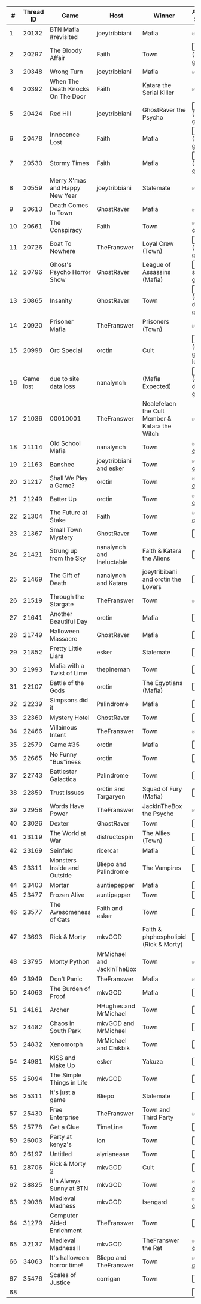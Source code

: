 | # | Thread ID | Game | Host | Winner | Archive Status |
| ------------- | ------------- | ------------- | ------------- | ------------- | ------------- |
| 1 | 20132 | BTN Mafia #revisited | joeytribbiani | Mafia | :white_check_mark:  [text](../../../raw/main/btn/1/spreadsheet.md) | 
| 2 | 20297 | The Bloody Affair | Faith | Town | :white_large_square: (image gone) |
| 3 | 20348 | Wrong Turn | joeytribbiani | Mafia | :white_check_mark: [png](../../../raw/main/btn/3/spreadsheet.png) |
| 4 | 20392 | When The Death Knocks On The Door | Faith | Katara the Serial Killer | :white_check_mark: [png](../../../raw/main/btn/4/spreadsheet.png) |
| 5 | 20424 | Red Hill | joeytribbiani | GhostRaver the Psycho | :white_large_square: (image gone) |
| 6 | 20478 | Innocence Lost | Faith | Mafia | :white_large_square: (image gone) |
| 7 | 20530 | Stormy Times | Faith | Mafia | :white_large_square: (image gone) |
| 8 | 20559 | Merry X'mas and Happy New Year | joeytribbiani | Stalemate | :white_check_mark: [png](../../../raw/main/btn/8/spreadsheet.png) |
| 9 | 20613 | Death Comes to Town | GhostRaver | Mafia | :white_check_mark: [png](../../../raw/main/btn/9/spreadsheet.png) |
| 10 | 20661 | The Conspiracy | Faith | Town | :white_check_mark: [xlsx](../../../raw/main/btn/10/spreadsheet.xlsx) \| [ods](../../../raw/main/btn/10/spreadsheet.ods) |
| 11 | 20726 | Boat To Nowhere | TheFranswer | Loyal Crew (Town) | :white_large_square: (image gone) |
| 12 | 20796 | Ghost's Psycho Horror Show | GhostRaver | League of Assassins (Mafia) | :white_large_square: (file share gone) |
| 13 | 20865 | Insanity | GhostRaver | Town | :white_large_square: (google drive gone) |
| 14 | 20920 | Prisoner Mafia | TheFranswer | Prisoners (Town) | :white_check_mark: [xls](../../../raw/main/btn/14/spreadsheet.xls) |
| 15 | 20998 | Orc Special | orctin | Cult | :white_large_square: (end of game lost) |
| 16 | Game lost | due to site data loss | nanalynch | (Mafia Expected) | :white_large_square: (google drive gone) |
| 17 | 21036 | 00010001 | TheFranswer | Nealefelaen the Cult Member & Katara the Witch | :white_check_mark: [xls](../../../raw/main/btn/17/spreadsheet.xls) |
| 18 | 21114 | Old School Mafia | nanalynch | Town | :white_check_mark: [xlsx](../../../raw/main/btn/18/spreadsheet.xlsx) \| [ods](../../../raw/main/btn/18/spreadsheet.ods) |
| 19 | 21163 | Banshee | joeytribbiani and esker | Town | :white_check_mark: [xlsx](../../../raw/main/btn/19/spreadsheet.xlsx) \| [ods](../../../raw/main/btn/19/spreadsheet.ods) |
| 20 | 21217 | Shall We Play a Game? | orctin | Town | :white_check_mark: [xlsx](../../../raw/main/btn/20/spreadsheet.xlsx) \| [ods](../../../raw/main/btn/20/spreadsheet.ods) |
| 21 | 21249 | Batter Up | orctin | Town | :white_check_mark: [xlsx](../../../raw/main/btn/21/spreadsheet.xlsx) \| [ods](../../../raw/main/btn/21/spreadsheet.ods) |
| 22 | 21304 | The Future at Stake | Faith | Town | :white_check_mark: [xlsx](../../../raw/main/btn/22/spreadsheet.xlsx) \| [ods](../../../raw/main/btn/22/spreadsheet.ods) |
| 23 | 21367 | Small Town Mystery | GhostRaver | Town | :white_large_square: |
| 24 | 21421 | Strung up from the Sky | nanalynch and Ineluctable | Faith & Katara the Aliens | :white_large_square: |
| 25 | 21469 | The Gift of Death | nanalynch and Katara | joeytribibani and orctin the Lovers | :white_large_square: |
| 26 | 21519 | Through the Stargate | TheFranswer | Town | :white_check_mark: [xls](../../../raw/main/btn/26/spreadsheet.xls) |
| 27 | 21641 | Another Beautiful Day | orctin | Mafia | :white_large_square: |
| 28 | 21749 | Halloween Massacre | GhostRaver | Mafia | :white_large_square: |
| 29 | 21852 | Pretty Little Liars | esker | Stalemate | :white_large_square: |
| 30 | 21993 | Mafia with a Twist of Lime | thepineman | Town | :white_large_square: |
| 31 | 22107 | Battle of the Gods | orctin | The Egyptians (Mafia) | :white_large_square: |
| 32 | 22239 | Simpsons did it | Palindrome | Mafia | :white_large_square: |
| 33 | 22360 | Mystery Hotel | GhostRaver | Town | :white_large_square: |
| 34 | 22466 | Villainous Intent | TheFranswer | Town | :white_check_mark: [xls](../../../raw/main/btn/34/spreadsheet.xls) |
| 35 | 22579 | Game #35 | orctin | Mafia | :white_large_square: |
| 36 | 22665 | No Funny "Bus"iness | orctin | Town | :white_large_square: |
| 37 | 22743 | Battlestar Galactica | Palindrome | Town | :white_large_square: |
| 38 | 22859 | Trust Issues | orctin and Targaryen | Squad of Fury (Mafia) | :white_large_square: |
| 39 | 22958 | Words Have Power | TheFranswer | JackInTheBox the Psycho | :white_check_mark: [xls](../../../raw/main/btn/39/spreadsheet.xls) |
| 40 | 23026 | Dexter | GhostRaver | Town | :white_large_square: |
| 41 | 23119 | The World at War | distructospin | The Allies (Town) | :white_large_square: |
| 42 | 23169 | Seinfeld | ricercar | Mafia | :white_large_square: |
| 43 | 23311 | Monsters Inside and Outside | Bliepo and Palindrome | The Vampires | :white_large_square: |
| 44 | 23403 | Mortar | auntiepepper | Mafia | :white_large_square: |
| 45 | 23477 | Frozen Alive | auntipepper | Town | :white_large_square: |
| 46 | 23577 | The Awesomeness of Cats | Faith and esker | Town | :white_large_square: |
| 47 | 23693 | Rick & Morty | mkvGOD | Faith & phphospholipid (Rick & Morty) | :white_large_square: |
| 48 | 23795 | Monty Python | MrMichael and JackInTheBox | Town | :white_check_mark: [xlsx](../../../raw/main/btn/48/spreadsheet.xlsx) |
| 49 | 23949 | Don't Panic | TheFranswer | Mafia | :white_check_mark: [xls](../../../raw/main/btn/49/spreadsheet.xls) |
| 50 | 24063 | The Burden of Proof | mkvGOD | Mafia | :white_large_square: |
| 51 | 24161 | Archer | HHughes and MrMichael | Town | :white_large_square: |
| 52 | 24482 | Chaos in South Park | mkvGOD and MrMichael | Town | :white_large_square: |
| 53 | 24832 | Xenomorph | MrMichael and Chikbik | Town | :white_large_square: |
| 54 | 24981 | KISS and Make Up | esker | Yakuza | :white_large_square: |
| 55 | 25094 | The Simple Things in Life | mkvGOD | Town | :white_large_square: |
| 56 | 25311 | It's just a game | Bliepo | Stalemate | :white_large_square: |
| 57 | 25430 | Free Enterprise | TheFranswer | Town and Third Party | :white_check_mark: [xls](../../../raw/main/btn/57/spreadsheet.xls) |
| 58 | 25778 | Get a Clue | TimeLine | Town | :white_large_square: |
| 59 | 26003 | Party at kenyz's | ion | Town | :white_large_square: |
| 60 | 26197 | Untitled | alyrianease | Town | :white_large_square: |
| 61 | 28706 | Rick & Morty 2 | mkvGOD | Cult | :white_large_square: |
| 62 | 28825 | It's Always Sunny at BTN | mkvGOD | Town | :white_check_mark: [xlsx](../../../raw/main/btn/62/spreadsheet.xlsx) \| [ods](../../../raw/main/btn/62/spreadsheet.ods) |
| 63 | 29038 | Medieval Madness | mkvGOD | Isengard | :white_check_mark: [xlsx](../../../raw/main/btn/63/spreadsheet.xlsx) \| [ods](../../../raw/main/btn/63/spreadsheet.ods) |
| 64 | 31279 | Computer Aided Enrichment | TheFranswer | Town | :white_large_square: |
| 65 | 32137 | Medieval Madness II | mkvGOD | TheFranswer the Rat | :white_check_mark: [xlsx](../../../raw/main/btn/65/spreadsheet.xlsx) \| [ods](../../../raw/main/btn/65/spreadsheet.ods) |
| 66 | 34063 | It's halloween horror time! | Bliepo and TheFranswer | Town | :white_check_mark: [xlsx](../../../raw/main/btn/66/spreadsheet.xlsx) \| [ods](../../../raw/main/btn/66/spreadsheet.ods) |
| 67 | 35476 | Scales of Justice | corrigan | Town | :white_large_square: |
| 68 |  |  |  |  | :white_large_square: |
